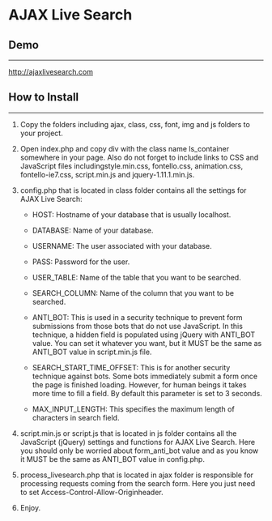 # AJAX Live Search

## Demo
***
<http://ajaxlivesearch.com>

## How to Install
***
1. Copy the folders including ajax, class, css, font, img and js folders to your project.

2. Open index.php and copy div with the class name ls_container somewhere in your page. Also do not forget to include links to CSS and JavaScript files includingstyle.min.css, fontello.css, animation.css, fontello-ie7.css, script.min.js and jquery-1.11.1.min.js.

3. config.php that is located in class folder contains all the settings for AJAX Live Search:

	- HOST: Hostname of your database that is usually localhost.
	
	- DATABASE: Name of your database.
	
	- USERNAME: The user associated with your database.
	
	- PASS: Password for the user.
	
	- USER_TABLE: Name of the table that you want to be searched.
	
	- SEARCH_COLUMN: Name of the column that you want to be searched.
	
	- ANTI_BOT: This is used in a security technique to prevent form submissions from those bots that do not use JavaScript. In this technique, a hidden field is populated using jQuery with ANTI_BOT value. You can set it whatever you want, but it MUST be the same as ANTI_BOT value in script.min.js file.
	
	- SEARCH_START_TIME_OFFSET: This is for another security technique against bots. Some bots immediately submit a form once the page is finished loading. However, for human beings it takes more time to fill a field. By default this parameter is set to 3 seconds.
	
	- MAX_INPUT_LENGTH: This specifies the maximum length of characters in search field.

4. script.min.js or script.js that is located in js folder contains all the JavaScript (jQuery) settings and functions for AJAX Live Search. Here you should only be worried about form_anti_bot value and as you know it MUST be the same as ANTI_BOT value in config.php.

5. process_livesearch.php that is located in ajax folder is responsible for processing requests coming from the search form. Here you just need to set Access-Control-Allow-Originheader.

6. Enjoy.